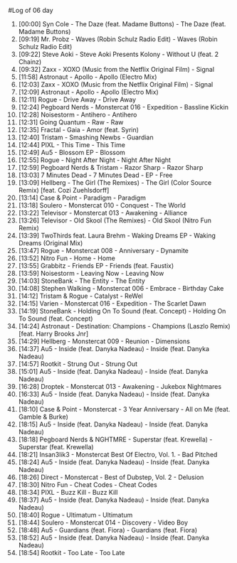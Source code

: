 #Log of 06 day

1. [00:00] Syn Cole - The Daze (feat. Madame Buttons) - The Daze (feat. Madame Buttons)
1. [09:19] Mr. Probz - Waves (Robin Schulz Radio Edit) - Waves (Robin Schulz Radio Edit)
1. [09:22] Steve Aoki - Steve Aoki Presents Kolony - Without U (feat. 2 Chainz)
1. [09:32] Zaxx - XOXO (Music from the Netflix Original Film) - Signal
1. [11:58] Astronaut - Apollo - Apollo (Electro Mix)
1. [12:03] Zaxx - XOXO (Music from the Netflix Original Film) - Signal
1. [12:09] Astronaut - Apollo - Apollo (Electro Mix)
1. [12:11] Rogue - Drive Away - Drive Away
1. [12:24] Pegboard Nerds - Monstercat 016 - Expedition - Bassline Kickin
1. [12:28] Noisestorm - Antihero - Antihero
1. [12:31] Going Quantum - Raw - Raw
1. [12:35] Fractal - Gaia - Amor (feat. Syrin)
1. [12:40] Tristam - Smashing Newbs - Guardian
1. [12:44] PIXL - This Time - This Time
1. [12:49] Au5 - Blossom EP - Blossom
1. [12:55] Rogue - Night After Night - Night After Night
1. [12:59] Pegboard Nerds & Tristam - Razor Sharp - Razor Sharp
1. [13:03] 7 Minutes Dead - 7 Minutes Dead - EP - Free
1. [13:09] Hellberg - The Girl (The Remixes) - The Girl (Color Source Remix) [feat. Cozi Zuehlsdorff]
1. [13:14] Case & Point - Paradigm - Paradigm
1. [13:18] Soulero - Monstercat 010 - Conquest - The World
1. [13:22] Televisor - Monstercat 013 - Awakening - Alliance
1. [13:26] Televisor - Old Skool (The Remixes) - Old Skool (Nitro Fun Remix)
1. [13:39] TwoThirds feat. Laura Brehm - Waking Dreams EP - Waking Dreams (Original Mix)
1. [13:47] Rogue - Monstercat 008 - Anniversary - Dynamite
1. [13:52] Nitro Fun - Home - Home
1. [13:55] Grabbitz - Friends EP - Friends (feat. Faustix)
1. [13:59] Noisestorm - Leaving Now - Leaving Now
1. [14:03] StoneBank - The Entity - The Entity
1. [14:08] Stephen Walking - Monstercat 006 - Embrace - Birthday Cake
1. [14:12] Tristam & Rogue - Catalyst - ReWel
1. [14:15] Varien - Monstercat 016 - Expedition - The Scarlet Dawn
1. [14:19] StoneBank - Holding On To Sound (feat. Concept) - Holding On To Sound (feat. Concept)
1. [14:24] Astronaut - Destination: Champions - Champions (Laszlo Remix) [feat. Harry Brooks Jnr]
1. [14:29] Hellberg - Monstercat 009 - Reunion - Dimensions
1. [14:37] Au5 - Inside (feat. Danyka Nadeau) - Inside (feat. Danyka Nadeau)
1. [14:57] Rootkit - Strung Out - Strung Out
1. [15:01] Au5 - Inside (feat. Danyka Nadeau) - Inside (feat. Danyka Nadeau)
1. [16:28] Droptek - Monstercat 013 - Awakening - Jukebox Nightmares
1. [16:33] Au5 - Inside (feat. Danyka Nadeau) - Inside (feat. Danyka Nadeau)
1. [18:10] Case & Point - Monstercat - 3 Year Anniversary - All on Me (feat. Gamble & Burke)
1. [18:15] Au5 - Inside (feat. Danyka Nadeau) - Inside (feat. Danyka Nadeau)
1. [18:18] Pegboard Nerds & NGHTMRE - Superstar (feat. Krewella) - Superstar (feat. Krewella)
1. [18:21] Insan3lik3 - Monstercat Best Of Electro, Vol. 1. - Bad Pitched
1. [18:24] Au5 - Inside (feat. Danyka Nadeau) - Inside (feat. Danyka Nadeau)
1. [18:26] Direct - Monstercat - Best of Dubstep, Vol. 2 - Delusion
1. [18:30] Nitro Fun - Cheat Codes - Cheat Codes
1. [18:34] PIXL - Buzz Kill - Buzz Kill
1. [18:37] Au5 - Inside (feat. Danyka Nadeau) - Inside (feat. Danyka Nadeau)
1. [18:40] Rogue - Ultimatum - Ultimatum
1. [18:44] Soulero - Monstercat 014 - Discovery - Video Boy
1. [18:48] Au5 - Guardians (feat. Fiora) - Guardians (feat. Fiora)
1. [18:52] Au5 - Inside (feat. Danyka Nadeau) - Inside (feat. Danyka Nadeau)
1. [18:54] Rootkit - Too Late - Too Late

